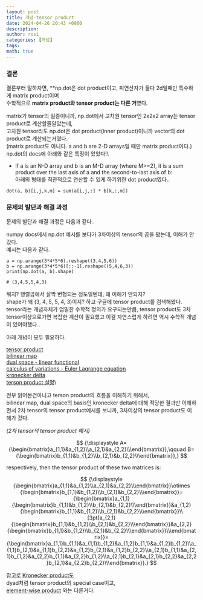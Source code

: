 ```yaml
---
layout: post
title: 개념-tensor product
date: 2024-04-26 20:43 +0900
description:
author: rosi
categories: [개념]
tags:
math: true
---
```


### 결론

결론부터 말하자면, **np.dot은 dot product이고, 피연산자가 둘다 2d일때만 특수하게 matrix product이며 \
수학적으로 **matrix product와 tensor product는 다른 거**였다.

matrix가 tensor의 일종이니까, np.dot에서 고차원 tensor인 2x2x2 array는 tensor product로 계산할줄알았는데, \
고차원 tensor라도 np.dot은 dot product(inner product)이니까 vector의 dot product로 계산되는거였다.\
(matrix product도 아니다. a and b are 2-D arrays일 때만 matrix product이다.)\
np.dot의 docs에 아래와 같은 특징이 있었다!\
- If a is an N-D array and b is an M-D array (where M>=2), it is a sum product over the last axis of a and the second-to-last axis of b:\
아래의 형태를 직관적으로 연산할 수 있게 하기위한 dot product였다..

```
dot(a, b)[i,j,k,m] = sum(a[i,j,:] * b[k,:,m])
```

### 문제의 발단과 해결 과정

문제의 발단과 해결 과정은 다음과 같다..

numpy docs에서 np.dot 예시를 보다가 3차이상의 tensor의 곱을 봤는데, 이해가 안갔다. \
예시는 다음과 같다. 

```
a = np.arange(3*4*5*6).reshape((3,4,5,6)) 
b = np.arange(3*4*5*6)[::-1].reshape((5,4,6,3))
print(np.dot(a, b).shape)

# (3,4,5,5,4,3)
```
뭐지? 행렬곱에서 살짝 변형되는 정도일텐데, 왜 이해가 안되지? \
shape가 왜 (3, 4, 5, 5, 4, 3)이지? 하고 구글에 tensor product를 검색해봤다. \
tensor라는 개념자체가 엄밀한 수학적 정의가 요구되는만큼, tensor product도 3차 tensor이상으로가면 복잡한 계산이 필요했고 이걸 자연스럽게 하려면 역시 수학적 개념이 있어야했다..

아래 개념이 모두 필요하다.

[tensor product](https://en.wikipedia.org/wiki/Tensor_product)\
[bilinear map](https://en.wikipedia.org/wiki/Bilinear_map)\
[dual space - linear functional](https://elementary-physics.tistory.com/16)\
[calculus of variations - Euler Lagrange equation](https://en.wikipedia.org/wiki/Calculus_of_variations)\
[kronecker delta](https://en.wikipedia.org/wiki/Kronecker_delta)\
[terson product 설명](https://www.youtube.com/watch?v=qp_zg_TD0qE)\

전부 읽어본건아니고 terson product의 흐름을 이해하기 위해서, \
bilinear map, dual space의 basis인 kronecker delta에 대해 적당한 결과만 이해하면서 2차 tensor의 tensor product예시를 보니까, 3차이상의 tensor product도 이해가 갔다.


_(2차 tensor의 tensor product 예시)_

$$
{\displaystyle A={\begin{bmatrix}a_{1,1}&a_{1,2}\\a_{2,1}&a_{2,2}\\\end{bmatrix}},\qquad B={\begin{bmatrix}b_{1,1}&b_{1,2}\\b_{2,1}&b_{2,2}\\\end{bmatrix}},}
$$

respectively, then the tensor product of these two matrices is:

$$
{\displaystyle {\begin{bmatrix}a_{1,1}&a_{1,2}\\a_{2,1}&a_{2,2}\\\end{bmatrix}}\otimes {\begin{bmatrix}b_{1,1}&b_{1,2}\\b_{2,1}&b_{2,2}\\\end{bmatrix}}={\begin{bmatrix}a_{1,1}{\begin{bmatrix}b_{1,1}&b_{1,2}\\b_{2,1}&b_{2,2}\\\end{bmatrix}}&a_{1,2}{\begin{bmatrix}b_{1,1}&b_{1,2}\\b_{2,1}&b_{2,2}\\\end{bmatrix}}\\[3pt]a_{2,1}{\begin{bmatrix}b_{1,1}&b_{1,2}\\b_{2,1}&b_{2,2}\\\end{bmatrix}}&a_{2,2}{\begin{bmatrix}b_{1,1}&b_{1,2}\\b_{2,1}&b_{2,2}\\\end{bmatrix}}\\\end{bmatrix}}={\begin{bmatrix}a_{1,1}b_{1,1}&a_{1,1}b_{1,2}&a_{1,2}b_{1,1}&a_{1,2}b_{1,2}\\a_{1,1}b_{2,1}&a_{1,1}b_{2,2}&a_{1,2}b_{2,1}&a_{1,2}b_{2,2}\\a_{2,1}b_{1,1}&a_{2,1}b_{1,2}&a_{2,2}b_{1,1}&a_{2,2}b_{1,2}\\a_{2,1}b_{2,1}&a_{2,1}b_{2,2}&a_{2,2}b_{2,1}&a_{2,2}b_{2,2}\\\end{bmatrix}}.}
$$

참고로 [Kronecker product](https://en.wikipedia.org/wiki/Kronecker_product)도\
dyad처럼 tensor product의 special case이고, \
[element-wise product](https://en.wikipedia.org/wiki/Hadamard_product_(matrices)) 와는 다른거다.
